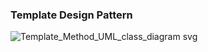 ### Template Design Pattern

![Template_Method_UML_class_diagram svg](https://user-images.githubusercontent.com/85620139/148704920-df5cb0d5-2103-43a0-a928-3b763cbe95b9.png)
